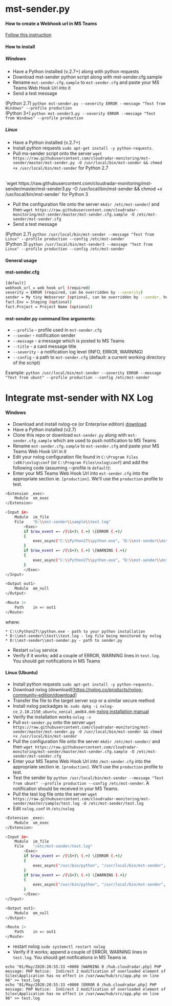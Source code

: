 # mst-sender.py 


#### How to create a Webhook url in MS Teams
[Follow this instruction](https://docs.microsoft.com/en-us/microsoftteams/platform/webhooks-and-connectors/how-to/connectors-using#setting-up-a-custom-incoming-webhook)

#### How to install
##### Windows
* Have a Python installed (v.2.7+) along with python requests
* Download mst-sender python script along with mst-sender.cfg.sample
* Rename `mst-sender.cfg.sample` to `mst-sender.cfg` and paste your MS Teams Web Hook Url into it
* Send a test message 

(Python 2.7) `python mst-sender.py --severity ERROR --message "Test from Windows" --profile production`
<br>
(Python 3+) `python mst-sender3.py --severity ERROR --message "Test from Windows" --profile production`

##### Linux
* Have a Python installed (v.2.7+)
* Install python requests `sudo apt-get install -y python-requests`.
* Pull ms-sender script onto the server 
`wget https://raw.githubusercontent.com/cloudradar-monitoring/mst-sender/master/mst-sender.py -O /usr/local/bin/mst-sender && chmod +x /usr/local/bin/mst-sender` for Python 2.7
<br>
`wget https://raw.githubusercontent.com/cloudradar-monitoring/mst-sender/master/mst-sender3.py -O /usr/local/bin/mst-sender && chmod +x /usr/local/bin/mst-sender` for Python 3

* Pull the configuration file onto the server `mkdir /etc/mst-sender`/ and then `wget https://raw.githubusercontent.com/cloudradar-monitoring/mst-sender/master/mst-sender.cfg.sample -O /etc/mst-sender/mst-sender.cfg`
* Send a test message

(Python 2.7) `python /usr/local/bin/mst-sender --message "Test from Linux" --profile production --config /etc/mst-sender`
<br>
(Python 3) `python /usr/local/bin/mst-sender3 --message "Test from Linux" --profile production --config /etc/mst-sender`

#### General usage

#### mst-sender.cfg

```bash
[default]
webhook_url = web hook url (required)
severity = ERROR (required, can be overridden by --severity)
sender = My tiny Webserver (optional, can be overridden by --sender, hostname is used as a fallback)
fact.Env = Staging (optional)
fact.Project = Project Name (optional)
```

#### mst-sender.py command line arguments:
* `--profile` - profile used in `mst-sender.cfg`
* `--sender`  - notification sender 
* `--message` - a message which is posted to MS Teams
* `--title`   - a card message title 
* `--severity` - a notification log level (INFO, ERROR, WARNING)
* `--config` - a path to `mst-sender.cfg` (default: a current working directory of the script)

Example:
`python /usr/local/bin/mst-sender --severity ERROR --message "Test from ubunt" --profile production --config /etc/mst-sender`

# Integrate mst-sender with NX Log
 
#### Windows 

* Download and install nxlog-ce (or Enterprise edition) [download](https://nxlog.co/products/nxlog-community-edition/download)
* Have a Python installed (v2.7)
* Clone this repo or download `mst-sender.py` along with `mst-sender.cfg.sample` which are used to push notification to MS Teams
* Rename `mst-sender.cfg.sample` to `mst-sender.cfg` and paste your MS Teams Web Hook Url in it
* Edit your nxlog configuration file found in `C:\Program Files (x86)\nxlog\conf` (or `C:\Program Files\nxlog\conf`) and add the following code (assuming --profile is `default`):
* Enter your MS Teams Web Hook Url into `mst-sender.cfg` into the appropriate section ie. `[production]`. We'll use the `production` profile to test.

```bash
<Extension _exec>
    Module  xm_exec
</Extension>

<Input in>
    Module  im_file
    File    "D:\\mst-sender\\sample\\test.log"
        <Exec>
        if $raw_event =~ /(\S+)\ (.+) \[ERROR (.+)/
        {
            exec_async("C:\\Python27\\python.exe", "D:\\mst-sender\\mst-sender.py", "--severity", "ERROR", "--message", $raw_event);
        }
        if $raw_event =~ /(\S+)\ (.+) \[WARNING (.+)/
        {
            exec_async("C:\\Python27\\python.exe", "D:\\mst-sender\\mst-sender.py", "--severity", "WARNING", "--message", $raw_event);
        }
        </Exec>
</Input>

<Output out1>
    Module  om_null
</Output>

<Route 1>
    Path    in => out1
</Route>
```
where:
```
* C:\\Python27\\python.exe - path to your python installation
* D:\\mst-sender\\test\\test.log - log file being monitored by nxlog
* D:\\mst-sender\\mst-sender.py - path to sender.py
```

* Restart `nxlog` service
* Verify if it works; add a couple of ERROR, WARNING lines in `test.log`. You should get notifications in MS Teams

#### Linux (Ubuntu)
* Install python requests `sudo apt-get install -y python-requests.`
* Download nxlog (download)[https://nxlog.co/products/nxlog-community-edition/download]
* Transfer the file to the target server scp or a similar secure method 
* Install nxlog packadges ie. `sudo dpkg -i nxlog-ce_2.10.2150_ubuntu_xenial_amd64.deb` [nxlog installation manual](https://nxlog.co/documentation/nxlog-user-guide/deploy_debian.html)
* Verify the installation works `nxlog -v`
* Pull `mst-sender.py` onto the server `wget https://raw.githubusercontent.com/cloudradar-monitoring/mst-sender/master/mst-sender.py -O /usr/local/bin/mst-sender && chmod +x /usr/local/bin/mst-sender`
* Pull the configuration file onto the server `mkdir /etc/mst-sender/` and then `wget https://raw.githubusercontent.com/cloudradar-monitoring/mst-sender/master/mst-sender.cfg.sample -O /etc/mst-sender/mst-sender.cfg`
* Enter your MS Teams Web Hook Url into `/mst-sender.cfg` into the appropriate section ie. `[production]`. We'll use the `production` profile to test.
* Test the sender by `python /usr/local/bin/mst-sender --message "Test from ubunt" --profile production --config /etc/mst-sender`. A notification should be received in your MS Teams.
* Pull the test log file onto the server `wget https://raw.githubusercontent.com/cloudradar-monitoring/mst-sender/master/sample/test.log -O /etc/mst-sender/test.log`
* Edit `nxlog.conf` in `/etc/nxlog`

```bash
<Extension _exec>
    Module  xm_exec
</Extension>

<Input in>
    Module  im_file
    File    "/etc/mst-sender/test.log"
        <Exec>
        if $raw_event =~ /(\S+)\ (.+) \[ERROR (.+)/
        {
            exec_async("/usr/bin/python", "/usr/local/bin/mst-sender", "--severity", "ERROR", "--message", $raw_event, "--config", "/etc/mst-sender/", "--profile", "production");
        }
        if $raw_event =~ /(\S+)\ (.+) \[WARNING (.+)/
        {
            exec_async("/usr/bin/python", "/usr/local/bin/mst-sender", "--severity", "WARNING", "--message", $raw_event, "--config", "/etc/mst-sender/", "--profile", "production");
        }
        </Exec>
</Input>

<Output out1>
    Module  om_null
</Output>

<Route 1>
    Path    in => out1
</Route>
```

* restart nxlog `sudo systemctl restart nxlog`
* Verify if it works; append a couple of ERROR, WARNING lines in `test.log`. You should get notifications in MS Teams ie.
```
echo "01/May/2020:20:55:33 +0000 [WARNING 0 /hub.cloudradar.php] PHP message: PHP Notice:  Indirect 2 modification of overloaded element of Silex\Application has no effect in /var/www/hub/src/app.php on line 96" >> test.log
echo "01/May/2020:20:55:33 +0000 [ERROR 0 /hub.cloudradar.php] PHP message: PHP Notice:  Indirect 2 modification of overloaded element of Silex\Application has no effect in /var/www/hub/src/app.php on line 96" >> test.log
```

